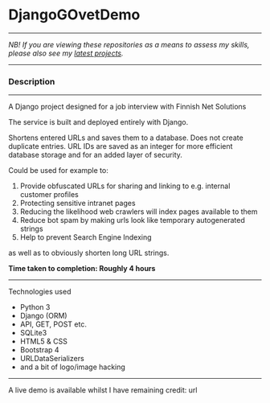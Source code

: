 # DjangoGOvetDemo

_____________________________________

*NB! If you are viewing these repositories as a means to assess my skills, please also see my [latest projects](https://github.com/pythonInRelay?tab=repositories).*

_________________________

### Description

_____________________________________

A Django project designed for a job interview with Finnish Net Solutions

The service is built and deployed entirely with Django.

Shortens entered URLs and saves them to a database. Does not create duplicate entries.
URL IDs are saved as an integer for more efficient database storage and for an added layer of security.

Could be used for example to:

1. Provide obfuscated URLs for sharing and linking to e.g. internal customer profiles
2. Protecting sensitive intranet pages
3. Reducing the likelihood web crawlers will index pages available to them
4. Reduce bot spam by making urls look like temporary autogenerated strings
5. Help to prevent Search Engine Indexing

as well as to obviously shorten long URL strings.

**Time taken to completion: Roughly 4 hours**

_____________________________________

Technologies used

* Python 3
* Django (ORM)
* API, GET, POST etc.
* SQLite3
* HTML5 & CSS
* Bootstrap 4
* URLDataSerializers
* and a bit of logo/image hacking

_____________________________________

A live demo is available whilst I have remaining credit: url